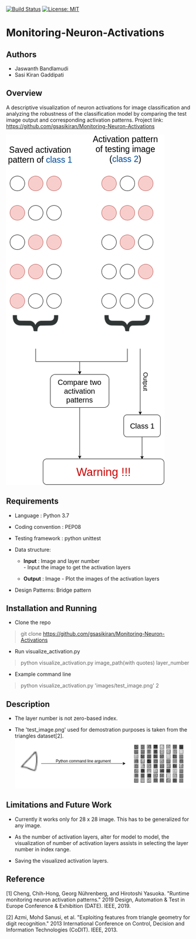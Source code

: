 ﻿[![Build Status](https://travis-ci.com/gsasikiran/Monitoring-Neuron-Activations.svg?token=Tx91FqTgxZM9ucHAnbfR&branch=master)](https://travis-ci.com/gsasikiran/Monitoring-Neuron-Activations/)
[![License: MIT](https://img.shields.io/badge/License-MIT-green.svg)](https://opensource.org/licenses/MIT)

# Monitoring-Neuron-Activations

## Authors
- Jaswanth Bandlamudi
- Sasi Kiran Gaddipati

## Overview

A descriptive visualization of neuron activations for image classification and analyzing the robustness of the classification model by comparing the test image output and corresponding activation patterns.
Project link: https://github.com/gsasikiran/Monitoring-Neuron-Activations

![Proposed architecture](/images/architecture.png)



## Requirements

- Language : Python 3.7
  
- Coding convention : PEP08
  
- Testing framework : python unittest
  
- Data structure:
  - **Input** : Image and layer number<br>
        - Input the image to get the activation layers

  - **Output** : Image
        - Plot the images of the activation layers

- Design Patterns: Bridge pattern

## Installation and Running
- Clone the repo
> git  clone  https://github.com/gsasikiran/Monitoring-Neuron-Activations

- Run visualize_activation.py
> python  visualize_activation.py  image_path(with quotes)  layer_number

- Example command line
> python  visualize_activation.py  'images/test_image.png'  2

## Description
- The layer number is not zero-based index.
  
- The 'test_image.png' used for demostration purposes is taken from the triangles dataset[2].  
![Example](/images/example.png)

## Limitations and Future Work

- Currently it works only for 28 x 28 image. This has to be generalized for any image.
  
- As the number of activation layers, alter for model to model, the visualization of number of activation layers assists in selecting the layer number in index range.

- Saving the visualized activation layers.

## Reference

[1] Cheng, Chih-Hong, Georg Nührenberg, and Hirotoshi Yasuoka. "Runtime monitoring neuron activation patterns." 2019 Design, Automation & Test in Europe Conference & Exhibition (DATE). IEEE, 2019.

[2] Azmi, Mohd Sanusi, et al. "Exploiting features from triangle geometry for digit recognition." 2013 International Conference on Control, Decision and Information Technologies (CoDIT). IEEE, 2013.

